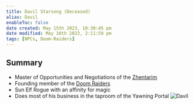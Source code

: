 ```yaml
---
title: Davil Starsong (Deceased)
alias: Davil
enableToc: false
date created: May 15th 2023, 10:30:45 pm
date modified: May 16th 2023, 2:11:59 pm
tags: [NPCs, Doom-Raiders]
---
```

## Summary
- Master of Opportunities and Negotiations of the [Zhentarim](Zhentarim.md)
- Founding member of the [Doom Raiders](Doom%20Raiders.md)
- Sun Elf Rogue with an affinity for magic
- Does most of his business in the taproom of the Yawning Portal
![Davil](Davil.png)
